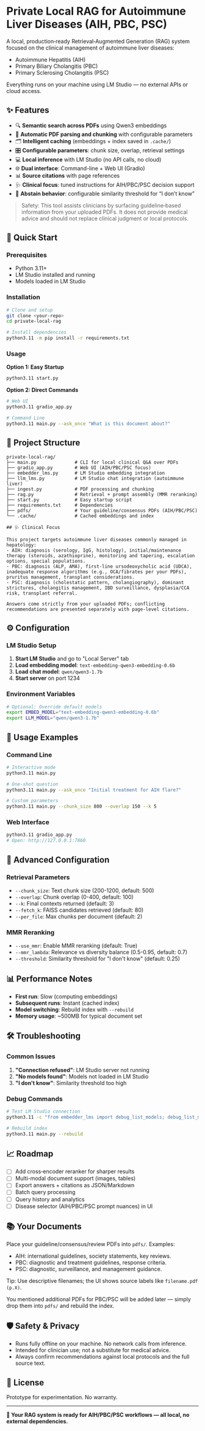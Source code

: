 # Private Local RAG for Autoimmune Liver Diseases (AIH, PBC, PSC)

A local, production‑ready Retrieval‑Augmented Generation (RAG) system focused on the clinical management of autoimmune liver diseases:
- Autoimmune Hepatitis (AIH)
- Primary Biliary Cholangitis (PBC)
- Primary Sclerosing Cholangitis (PSC)

Everything runs on your machine using LM Studio — no external APIs or cloud access.

## ✨ Features

- 🔍 **Semantic search across PDFs** using Qwen3 embeddings
- 📄 **Automatic PDF parsing and chunking** with configurable parameters
- 🗂 **Intelligent caching** (embeddings + index saved in `.cache/`)
- 🎛 **Configurable parameters**: chunk size, overlap, retrieval settings
- 💻 **Local inference** with LM Studio (no API calls, no cloud)
- 🌐 **Dual interface**: Command-line + Web UI (Gradio)
- 📊 **Source citations** with page references
- 🩺 **Clinical focus**: tuned instructions for AIH/PBC/PSC decision support
- 🧭 **Abstain behavior**: configurable similarity threshold for “I don’t know”

> Safety: This tool assists clinicians by surfacing guideline‑based information from your uploaded PDFs. It does not provide medical advice and should not replace clinical judgment or local protocols.

## 🚀 Quick Start

### Prerequisites
- Python 3.11+
- LM Studio installed and running
- Models loaded in LM Studio

### Installation
```bash
# Clone and setup
git clone <your-repo>
cd private-local-rag

# Install dependencies
python3.11 -m pip install -r requirements.txt
```

### Usage

**Option 1: Easy Startup**
```bash
python3.11 start.py
```

**Option 2: Direct Commands**
```bash
# Web UI
python3.11 gradio_app.py

# Command Line
python3.11 main.py --ask_once "What is this document about?"
```

## 📁 Project Structure

```
private-local-rag/
├── main.py              # CLI for local clinical Q&A over PDFs
├── gradio_app.py        # Web UI (AIH/PBC/PSC focus)  
├── embedder_lms.py      # LM Studio embedding integration
├── llm_lms.py           # LM Studio chat integration (autoimmune liver)
├── ingest.py            # PDF processing and chunking
├── rag.py               # Retrieval + prompt assembly (MMR reranking)
├── start.py             # Easy startup script
├── requirements.txt     # Dependencies
├── pdfs/                # Your guideline/consensus PDFs (AIH/PBC/PSC)
└── .cache/              # Cached embeddings and index

## 🩺 Clinical Focus

This project targets autoimmune liver diseases commonly managed in hepatology:
- AIH: diagnosis (serology, IgG, histology), initial/maintenance therapy (steroids, azathioprine), monitoring and tapering, escalation options, special populations.
- PBC: diagnosis (ALP, AMA), first‑line ursodeoxycholic acid (UDCA), inadequate response algorithms (e.g., OCA/fibrates per your PDFs), pruritus management, transplant considerations.
- PSC: diagnosis (cholestatic pattern, cholangiography), dominant strictures, cholangitis management, IBD surveillance, dysplasia/CCA risk, transplant referral.

Answers come strictly from your uploaded PDFs; conflicting recommendations are presented separately with page‑level citations.
```

## ⚙️ Configuration

### LM Studio Setup
1. **Start LM Studio** and go to "Local Server" tab
2. **Load embedding model**: `text-embedding-qwen3-embedding-0.6b`
3. **Load chat model**: `qwen/qwen3-1.7b`
4. **Start server** on port 1234

### Environment Variables
```bash
# Optional: Override default models
export EMBED_MODEL="text-embedding-qwen3-embedding-0.6b"
export LLM_MODEL="qwen/qwen3-1.7b"
```

## 🎯 Usage Examples

### Command Line
```bash
# Interactive mode
python3.11 main.py

# One-shot question
python3.11 main.py --ask_once "Initial treatment for AIH flare?"

# Custom parameters
python3.11 main.py --chunk_size 800 --overlap 150 --k 5
```

### Web Interface
```bash
python3.11 gradio_app.py
# Open: http://127.0.0.1:7860
```

## 🔧 Advanced Configuration

### Retrieval Parameters
- `--chunk_size`: Text chunk size (200-1200, default: 500)
- `--overlap`: Chunk overlap (0-400, default: 100)  
- `--k`: Final contexts returned (default: 3)
- `--fetch_k`: FAISS candidates retrieved (default: 80)
- `--per_file`: Max chunks per document (default: 2)

### MMR Reranking
- `--use_mmr`: Enable MMR reranking (default: True)
- `--mmr_lambda`: Relevance vs diversity balance (0.5-0.95, default: 0.7)
- `--threshold`: Similarity threshold for "I don't know" (default: 0.25)

## 📊 Performance Notes

- **First run**: Slow (computing embeddings)
- **Subsequent runs**: Instant (cached index)
- **Model switching**: Rebuild index with `--rebuild`
- **Memory usage**: ~500MB for typical document set

## 🛠 Troubleshooting

### Common Issues
1. **"Connection refused"**: LM Studio server not running
2. **"No models found"**: Models not loaded in LM Studio
3. **"I don't know"**: Similarity threshold too high

### Debug Commands
```bash
# Test LM Studio connection
python3.11 -c "from embedder_lms import debug_list_models; debug_list_models()"

# Rebuild index
python3.11 main.py --rebuild
```

## 📈 Roadmap

- [ ] Add cross‑encoder reranker for sharper results
- [ ] Multi-modal document support (images, tables)
- [ ] Export answers + citations as JSON/Markdown
- [ ] Batch query processing
- [ ] Query history and analytics
 - [ ] Disease selector (AIH/PBC/PSC prompt nuances) in UI

## 📚 Your Documents

Place your guideline/consensus/review PDFs into `pdfs/`. Examples:
- AIH: international guidelines, society statements, key reviews.
- PBC: diagnostic and treatment guidelines, response criteria.
- PSC: diagnostic, surveillance, and management guidance.

Tip: Use descriptive filenames; the UI shows source labels like `filename.pdf (p.X)`.

You mentioned additional PDFs for PBC/PSC will be added later — simply drop them into `pdfs/` and rebuild the index.

## 🛡️ Safety & Privacy

- Runs fully offline on your machine. No network calls from inference.
- Intended for clinician use; not a substitute for medical advice.
- Always confirm recommendations against local protocols and the full source text.

## 📄 License

Prototype for experimentation. No warranty.

---

**🎉 Your RAG system is ready for AIH/PBC/PSC workflows — all local, no external dependencies.**
